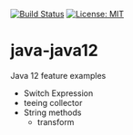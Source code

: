 [![Build Status](https://travis-ci.org/claudioaltamura/java-java12.svg?branch=master)](https://travis-ci.org/claudioaltamura/java-java12)
[![License: MIT](https://img.shields.io/badge/License-MIT-yellow.svg)](https://opensource.org/licenses/MIT)

# java-java12
Java 12 feature examples

+ Switch Expression
+ teeing collector
+ String methods
    + transform
